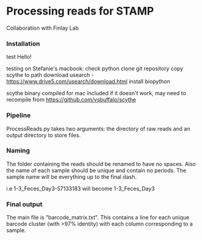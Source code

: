 # Processing reads for STAMP

Collaboration with Finlay Lab

### Installation

test Hello!

testing on Stefanie's macbook:
	check python
	clone git repository
	copy scythe to path
	download usearch - https://www.drive5.com/usearch/download.html
	install biopython

scythe binary compiled for mac included
if it doesn't work, may need to recompile from https://github.com/vsbuffalo/scythe

### Pipeline
ProcessReads.py takes two arguments: the directory of raw reads and an output directory to store files.

### Naming

The folder containing the reads should be renamed to have no spaces.  Also the name of each sample should be unique and contain no periods. The sample name will be everything up to the final dash.

i.e 1-3_Feces_Day3-57133183 will become 1-3_Feces_Day3

### Final output

The main file is "barcode_matrix.txt".  This contains a line for each unique barcode cluster (with >97% identity) with each column corresponding to a sample.
